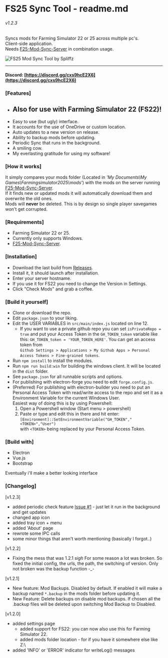 # FS25 Sync Tool - readme.md
###### v1.2.3
   
Syncs mods for Farming Simulator 22 or 25 across multiple pc's.   
Client-side application.   
Needs [F25-Mod-Sync-Server](https://github.com/spliffz/FS25-Mod-Sync-Server) in combination usage.
   
![FS25 Mod Sync Tool by Spliffz](http://fs25.rotjong.xyz/FS25-mst-01.png)   

---

#### Discord: [https://discord.gg/cxs9hcE2X6](https://discord.gg/cxs9hcE2X6)   

### [Features]
  - ## **Also for use with Farming Simulator 22 (FS22)!**
  - Easy to use (but ugly) interface. 
  - It accounts for the use of OneDrive or custom location.
  - Auto updates to a new version on release.
  - Ability to backup mods before updating.
  - Periodic Sync that runs in the background. 
  - A smiling cow.
  - My everlasting gratitude for using my software!

### [How it works]
It simply compares your mods folder (Located in *'My Documents\My Games\Farmingsimulator2025\mods'*) with the mods on the server running [F25-Mod-Sync-Server](https://github.com/spliffz/FS25-Mod-Sync-Server).   
If it finds new or updated mods it will automatically download them and overwrite the old ones.   
Mods will **never** be deleted. This is by design so single player savegames won't get corrupted.


### [Requirements]
 - Farming Simulator 22 or 25.
 - Currently only supports Windows.
 - [F25-Mod-Sync-Server](https://github.com/spliffz/FS25-Mod-Sync-Server).

### [Installation]
 - Download the last build from [Releases](https://github.com/spliffz/FS25-Sync-Tool/releases).
 - Install it, it should launch after installation.
 - Enter your server hostname.
 - If you use it for FS22 you need to change the Version in Settings.
 - Click "Check Mods" and grab a coffee.

### [Build it yourself]
  - Clone or download the repo.
  - Edit `package.json` to your liking.
  - Edit the USER VARIABLES in `src/main/index.js` located on line 12.
    - If you want to use a private github repo you can set `isPrivateRepo = true` and put your Access Token in the `GH_TOKEN_token` variable like this: `GH_TOKEN_token = 'YOUR_TOKEN_HERE'`.
    You can get an access token from   
    `Github Settings > Applications > My Github Apps > Personal Access Tokens > Fine-grained tokens`.
  - Run `npm install` to install the modules.
  - Run `npm run build:win` for building the windows client. It will be located in the `dist` folder.
  - See `package.json` for all runnable scripts and options.
  - For publishing with electron-forge you need to edit `forge.config.js`.
  - (Preferred) For publishing with electron-builder you need to put an Personal Access Token with read/write access to the repo and set it as a Environment Variable for the current Windows User.   
  Easiest way of doing this is by using Powershell:   
    1. Open a Powershell window (Start menu > powershell)
    2. Paste or type and edit this in there and hit enter:   
    `[Environment]::SetEnvironmentVariable("GH_TOKEN","<TOKEN>","User")`   
    with `<TOKEN>` being replaced by your Personal Access Token.

### [Build with]
  - Electron
  - Vue.js
  - Bootstrap

Eventually i'll make a better looking interface

### [Changelog]
[v1.2.3]
- added periodic check feature [Issue #1](https://github.com/spliffz/FS25-Sync-Tool/issues/1) - just let it run in the background and get updates
- changed app icon
- added tray icon + menu
- added 'About' page
- rewrote some IPC calls
- some minor things that aren't worth mentioning (basically I forgot..)

[v1.2.2]
- Fixing the mess that was 1.2.1 *sigh* For some reason a lot was broken.
So fixed the initial config, the urls, the path, the switching of version. Only not broken was the backup function -_-

[v1.2.1]
- New feature: Mod Backups. Disabled by default. If enabled it will make a backup named `*.backup` in the mods folder before updating it.
- New Feature: Delete backups on disable mod backups. If chosen all the .backup files will be deleted upon switching Mod Backup to Disabled.

[v1.2.0]
- added settings page
  - added support for FS22: you can now also use this for Farming Simulator 22.
  - added mods folder location - for if you have it somewhere else like Z:\
- added 'INFO' or 'ERROR' indicator for writeLog() messages





